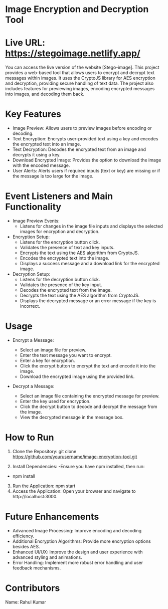# Image Encryption and Decryption Tool 
# Live URL: https://stegoimage.netlify.app/
You can access the live version of the website [Stego-image].
This project provides a web-based tool that allows users to encrypt and decrypt text messages within images. It uses the CryptoJS library for AES encryption and decryption, providing secure handling of text data. The project also includes features for previewing images, encoding encrypted messages into images, and decoding them back.

# Key Features
* Image Preview: Allows users to preview images before encoding or decoding.
* Text Encryption: Encrypts user-provided text using a key and encodes the encrypted text into an image.
* Text Decryption: Decodes the encrypted text from an image and decrypts it using a key.
* Download Encrypted Image: Provides the option to download the image with the encoded message.
* User Alerts: Alerts users if required inputs (text or key) are missing or if the message is too large for the image.

# Event Listeners and Main Functionality
* Image Preview Events:
  - Listens for changes in the image file inputs and displays the selected images for encryption and decryption.
* Encryption Setup:
  - Listens for the encryption button click.
  - Validates the presence of text and key inputs.
  - Encrypts the text using the AES algorithm from CryptoJS.
  - Encodes the encrypted text into the image.
  - Displays a success message and a download link for the encrypted image.
* Decryption Setup:
  - Listens for the decryption button click.
  - Validates the presence of the key input.
  - Decodes the encrypted text from the image.
  - Decrypts the text using the AES algorithm from CryptoJS.
  - Displays the decrypted message or an error message if the key is incorrect.
    
# Usage
* Encrypt a Message:
  - Select an image file for preview.
  - Enter the text message you want to encrypt.
  - Enter a key for encryption.
  - Click the encrypt button to encrypt the text and encode it into the image.
  - Download the encrypted image using the provided link.
    
* Decrypt a Message:

  - Select an image file containing the encrypted message for preview.
  - Enter the key used for encryption.
  - Click the decrypt button to decode and decrypt the message from the image.
  - View the decrypted message in the message box.

# How to Run
1. Clone the Repository:
git clone https://github.com/yourusername/image-encryption-tool.git

2. Install Dependencies:
  -Ensure you have npm installed, then run:
  - npm install
    
3. Run the Application:
npm start
4. Access the Application:
Open your browser and navigate to http://localhost:3000.

# Future Enhancements
* Advanced Image Processing: Improve encoding and decoding efficiency.
* Additional Encryption Algorithms: Provide more encryption options besides AES.
* Enhanced UI/UX: Improve the design and user experience with advanced styling and animations.
* Error Handling: Implement more robust error handling and user feedback mechanisms.

# Contributors
Name: Rahul Kumar



